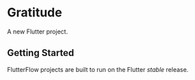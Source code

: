 # Gratitude

A new Flutter project.

## Getting Started

FlutterFlow projects are built to run on the Flutter _stable_ release.
